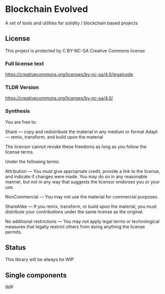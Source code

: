 # Blockchain Evolved

A set of tools and utilities for solidity / blockchain based projects

## License

This project is protected by C BY-NC-SA Creative Commons license

### Full license text

https://creativecommons.org/licenses/by-nc-sa/4.0/legalcode

### TLDR Version

https://creativecommons.org/licenses/by-nc-sa/4.0/

### Synthesis

You are free to:

Share — copy and redistribute the material in any medium or format
Adapt — remix, transform, and build upon the material

The licensor cannot revoke these freedoms as long as you follow the license terms.

Under the following terms:

Attribution — You must give appropriate credit, provide a link to the license, and indicate if changes were made. You may do so in any reasonable manner, but not in any way that suggests the licensor endorses you or your use.

NonCommercial — You may not use the material for commercial purposes.

ShareAlike — If you remix, transform, or build upon the material, you must distribute your contributions under the same license as the original.

No additional restrictions — You may not apply legal terms or technological measures that legally restrict others from doing anything the license permits.

## Status

This library will be always be WIP

## Single components

WIP

